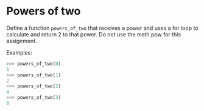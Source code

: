# Powers of two

Define a function `powers_of_two` that receives a power and uses a for loop
to calculate and return 2 to that power. Do not use the math.pow for this 
assignment.


Examples:

```python
>>> powers_of_two(0)
1
>>> powers_of_two(1)
2
>>> powers_of_two(2)
4
>>> powers_of_two(3)
8
```
